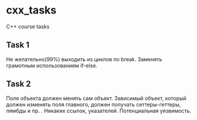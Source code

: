 # cxx_tasks
C++ course tasks


## Task 1

Не желательно(99%) выходить из циклов по break. Заменять грамотным использованием if-else.

## Task 2

Поля объекта должен менять сам объект. Зависимый объект, который должен изменять поля главного, должен получать сеттеры-геттеры, лямбды и пр. . Никаких ссылок, указателей.
Потенциальная уязвимость.